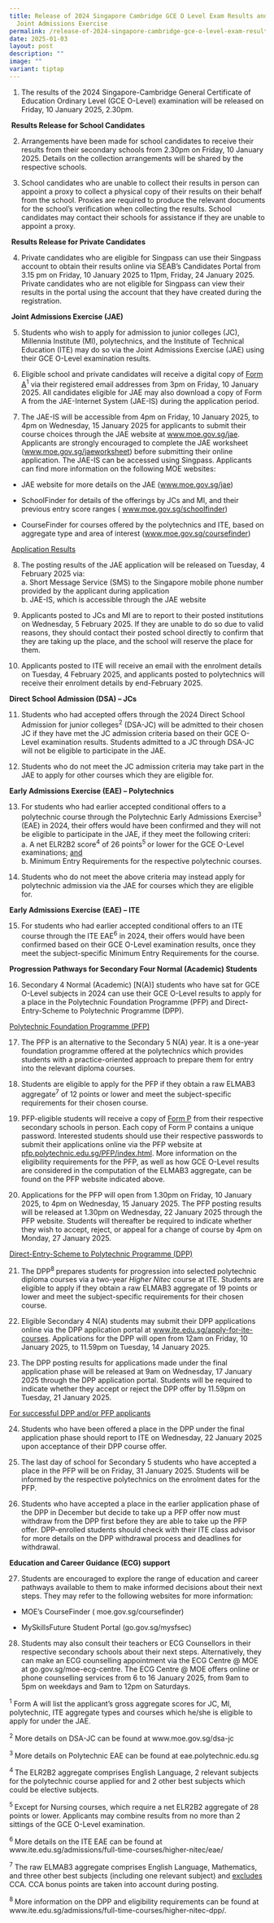```yaml
---
title: Release of 2024 Singapore Cambridge GCE O Level Exam Results and 2025
  Joint Admissions Exercise
permalink: /release-of-2024-singapore-cambridge-gce-o-level-exam-results-and-2025-joint-admissions-exercise/
date: 2025-01-03
layout: post
description: ""
image: ""
variant: tiptap
---
```

<ol data-tight="true" class="tight">
<li>
<p>The results of the 2024 Singapore-Cambridge General Certificate of Education
Ordinary Level (GCE O-Level) examination will be released on Friday, 10
January 2025, 2.30pm.</p>
</li>
</ol>
<p>&nbsp;<strong>Results Release for School Candidates</strong>
</p>
<ol start="2" data-tight="true" class="tight">
<li>
<p>Arrangements have been made for school candidates to receive their results
from their secondary schools from 2.30pm on Friday, 10 January 2025. Details
on the collection arrangements will be shared by the respective schools.</p>
<p></p>
</li>
<li>
<p>School candidates who are unable to collect their results in person can
appoint a proxy to collect a physical copy of their results on their behalf
from the school. Proxies are required to produce the relevant documents
for the school’s verification when collecting the results. School candidates
may contact their schools for assistance if they are unable to appoint
a proxy.</p>
</li>
</ol>
<p>&nbsp;<strong>Results Release for Private Candidates</strong>
</p>
<ol start="4" data-tight="true" class="tight">
<li>
<p>Private candidates who are eligible for Singpass can use their Singpass
account to obtain their results online via SEAB’s Candidates Portal from
3.15 pm on Friday, 10 January 2025 to 11pm, Friday, 24 January 2025. Private
candidates who are not eligible for Singpass can view their results in
the portal using the account that they have created during the registration.</p>
</li>
</ol>
<p>&nbsp;<strong>Joint Admissions Exercise (JAE)</strong>
</p>
<ol start="5" data-tight="true" class="tight">
<li>
<p>Students who wish to apply for admission to junior colleges (JC), Millennia
Institute (MI), polytechnics, and the Institute of Technical Education
(ITE) may do so via the Joint Admissions Exercise (JAE) using their GCE
O-Level examination results.</p>
<p></p>
</li>
<li>
<p>Eligible school and private candidates will receive a digital copy of <u>Form A</u><sup>1</sup> via
their registered email addresses from 3pm on Friday, 10 January 2025. All
candidates eligible for JAE may also download a copy of Form A from the
JAE-Internet System (JAE-IS) during the application period.</p>
<p></p>
</li>
<li>
<p>The JAE-IS will be accessible from 4pm on Friday, 10 January 2025, to
4pm on Wednesday, 15 January 2025 for applicants to submit their course
choices through the JAE website at <a href="www.moe.gov.sg/jae" rel="noopener nofollow" target="_blank">www.moe.gov.sg/jae</a>. Applicants are strongly
encouraged to complete the JAE worksheet (<a href="www.moe.gov.sg/jaeworksheet" rel="noopener nofollow" target="_blank">www.moe.gov.sg/jaeworksheet</a>) before
submitting their online application. The JAE-IS can be accessed using Singpass.
Applicants can find more information on the following MOE websites:</p>
</li>
</ol>
<ul data-tight="true" class="tight">
<li>
<p>JAE website for more details on the JAE (<a href="www.moe.gov.sg/jae" rel="noopener nofollow" target="_blank">www.moe.gov.sg/jae</a>)</p>
</li>
<li>
<p>SchoolFinder for details of the offerings by JCs and MI, and their previous
entry score ranges ( <a href="www.moe.gov.sg/schoolfinder" rel="noopener nofollow" target="_blank">www.moe.gov.sg/schoolfinder</a>)</p>
</li>
<li>
<p>CourseFinder for courses offered by the polytechnics and ITE, based on
aggregate type and area of interest (<a href="www.moe.gov.sg/coursefinder" rel="noopener nofollow" target="_blank">www.moe.gov.sg/coursefinder</a>)</p>
</li>
</ul>
<p>&nbsp;<u>Application Results</u>
</p>
<ol start="8" data-tight="true" class="tight">
<li>
<p>The posting results of the JAE application will be released on Tuesday,
4 February 2025 via:
<br>a. Short Message Service (SMS) to the Singapore mobile phone number provided
by the applicant during application
<br>b. JAE-IS, which is accessible through the JAE website</p>
</li>
</ol>
<ol start="9" data-tight="true" class="tight">
<li>
<p>Applicants posted to JCs and MI are to report to their posted institutions
on Wednesday, 5 February 2025. If they are unable to do so due to valid
reasons, they should contact their posted school directly to confirm that
they are taking up the place, and the school will reserve the place for
them.</p>
<p></p>
</li>
<li>
<p>Applicants posted to ITE will receive an email with the enrolment details
on Tuesday, 4 February 2025, and applicants posted to polytechnics will
receive their enrolment details by end-February 2025.</p>
<p></p>
</li>
</ol>
<p><strong>Direct School Admission (DSA) – JCs</strong>
</p>
<ol start="11" data-tight="true" class="tight">
<li>
<p>Students who had accepted offers through the 2024 Direct School Admission
for junior colleges<sup>2</sup> (DSA-JC) will be admitted to their chosen
JC if they have met the JC admission criteria based on their GCE O-Level
examination results. Students admitted to a JC through DSA-JC will not
be eligible to participate in the JAE.</p>
<p></p>
</li>
<li>
<p>Students who do not meet the JC admission criteria may take part in the
JAE to apply for other courses which they are eligible for.</p>
<p></p>
</li>
</ol>
<p><strong>Early Admissions Exercise (EAE) – Polytechnics</strong>
</p>
<ol start="13" data-tight="true" class="tight">
<li>
<p>For students who had earlier accepted conditional offers to a polytechnic
course through the Polytechnic Early Admissions Exercise<sup>3</sup> (EAE)
in 2024, their offers would have been confirmed and they will not be eligible
to participate in the JAE, if they meet the following criteri:
<br>a. A net ELR2B2 score<sup>4</sup> of 26 points<sup>5 </sup>or lower for
the GCE O-Level examinations; <u>and</u>
<br>b. Minimum Entry Requirements for the respective polytechnic courses.
<br>
</p>
</li>
<li>
<p>Students who do not meet the above criteria may instead apply for polytechnic
admission via the JAE for courses which they are eligible for.</p>
<p></p>
</li>
</ol>
<p><strong>Early Admissions Exercise (EAE) – ITE</strong>
</p>
<ol start="15" data-tight="true" class="tight">
<li>
<p>For students who had earlier accepted conditional offers to an ITE course
through the ITE EAE<sup>6</sup> in 2024, their offers would have been confirmed
based on their GCE O-Level examination results, once they meet the subject-specific
Minimum Entry Requirements for the course.</p>
<p></p>
</li>
</ol>
<p><strong>Progression Pathways for Secondary Four Normal (Academic) Students</strong>
</p>
<ol start="16" data-tight="true" class="tight">
<li>
<p>Secondary 4 Normal (Academic) [N(A)] students who have sat for GCE O-Level
subjects in 2024 can use their GCE O-Level results to apply for a place
in the Polytechnic Foundation Programme (PFP) and Direct-Entry-Scheme to
Polytechnic Programme (DPP).</p>
<p></p>
</li>
</ol>
<p><u>Polytechnic Foundation Programme (PFP)</u>
</p>
<ol start="17" data-tight="true" class="tight">
<li>
<p>The PFP is an alternative to the Secondary 5 N(A) year. It is a one-year
foundation programme offered at the polytechnics which provides students
with a practice-oriented approach to prepare them for entry into the relevant
diploma courses.</p>
<p></p>
</li>
<li>
<p>Students are eligible to apply for the PFP if they obtain a raw ELMAB3
aggregate<sup>7</sup> of 12 points or lower and meet the subject-specific
requirements for their chosen course.</p>
<p></p>
</li>
<li>
<p>PFP-eligible students will receive a copy of <u>Form&nbsp;P</u> from their
respective secondary schools in person. Each copy of Form P contains a
unique password. Interested students should use their respective passwords
to submit their applications online via the PFP website at <a href="pfp.polytechnic.edu.sg/PFP/index.html" rel="noopener nofollow" target="_blank">pfp.polytechnic.edu.sg/PFP/index.html</a>.
More information on the eligibility requirements for the PFP, as well as
how GCE O-Level results are considered in the computation of the ELMAB3
aggregate, can be found on the PFP website indicated above.</p>
<p></p>
</li>
<li>
<p>Applications for the PFP will open from 1.30pm on Friday, 10 January 2025,
to 4pm on Wednesday, 15 January 2025. The PFP posting results will be released
at 1.30pm on Wednesday, 22 January 2025 through the PFP website. Students
will thereafter be required to indicate whether they wish to accept, reject,
or appeal for a change of course by 4pm on Monday, 27 January 2025.</p>
<p></p>
</li>
</ol>
<p><u>Direct-Entry-Scheme to Polytechnic Programme (DPP)</u>
</p>
<ol start="21" data-tight="true" class="tight">
<li>
<p>The DPP<sup>8 </sup>prepares students for progression into selected polytechnic
diploma courses via a two-year <em>Higher Nitec </em>course at ITE. Students
are eligible to apply if they obtain a raw ELMAB3 aggregate of 19 points
or lower and meet the subject-specific requirements for their chosen course.</p>
<p></p>
</li>
<li>
<p>Eligible Secondary 4 N(A) students may submit their DPP applications online
via the DPP application portal at <a href="www.ite.edu.sg/apply-for-ite-courses" rel="noopener nofollow" target="_blank">www.ite.edu.sg/apply-for-ite-courses</a>.
Applications for the DPP will open from 12am on Friday, 10 January 2025,
to 11.59pm on Tuesday, 14 January 2025.</p>
<p></p>
</li>
<li>
<p>The DPP posting results for applications made under the final application
phase will be released at 9am on Wednesday, 17 January 2025 through the
DPP application portal. Students will be required to indicate whether they
accept or reject the DPP offer by 11.59pm on Tuesday, 21 January 2025.</p>
<p></p>
</li>
</ol>
<p><u>For successful DPP and/or PFP applicants</u>
</p>
<ol start="24" data-tight="true" class="tight">
<li>
<p>Students who have been offered a place in the DPP under the final application
phase should report to ITE on Wednesday, 22 January 2025 upon acceptance
of their DPP course offer.</p>
<p></p>
</li>
<li>
<p>The last day of school for Secondary 5 students who have accepted a place
in the PFP will be on Friday, 31 January 2025. Students will be informed
by the respective polytechnics on the enrolment dates for the PFP.</p>
<p></p>
</li>
<li>
<p>Students who have accepted a place in the earlier application phase of
the DPP in December but decide to take up a PFP offer now must withdraw
from the DPP first before they are able to take up the PFP offer. DPP-enrolled
students should check with their ITE class advisor for more details on
the DPP withdrawal process and deadlines for withdrawal.</p>
<p></p>
</li>
</ol>
<p><strong>Education and Career Guidance (ECG) support</strong>
</p>
<ol start="27" data-tight="true" class="tight">
<li>
<p>Students are encouraged to explore the range of education and career pathways
available to them to make informed decisions about their next steps. They
may refer to the following websites for more information:</p>
</li>
</ol>
<ul data-tight="true" class="tight">
<li>
<p>MOE’s CourseFinder ( <a rel="noopener noreferrer nofollow" target="_blank">moe.gov.sg/coursefinder</a>)</p>
</li>
<li>
<p>MySkillsFuture Student Portal (<a rel="noopener noreferrer nofollow" target="_blank">go.gov.sg/mysfsec</a>)</p>
</li>
</ul>
<ol start="28" data-tight="true" class="tight">
<li>
<p>Students may also consult their teachers or ECG Counsellors in their respective
secondary schools about their next steps. Alternatively, they can make
an ECG counselling appointment via the ECG Centre @ MOE at <a rel="noopener noreferrer nofollow" target="_blank">go.gov.sg/moe-ecg-centre</a>. The ECG
Centre @ MOE offers online or phone counselling services from 6 to 16 January
2025, from 9am to 5pm on weekdays and 9am to 12pm on Saturdays.</p>
</li>
</ol>
<p></p>
<p><sup>1</sup> Form&nbsp;A will list the applicant’s gross aggregate scores
for JC, MI, polytechnic, ITE aggregate types and courses which he/she is
eligible to apply for under the JAE.</p>
<p><sup>2</sup> More details on DSA-JC can be found at <a rel="noopener noreferrer nofollow" target="_blank">www.moe.gov.sg/dsa-jc</a>
</p>
<p><sup>3 </sup>More details on Polytechnic EAE can be found at <a rel="noopener noreferrer nofollow" target="_blank">eae.polytechnic.edu.sg</a>
</p>
<p><sup>4 </sup>The ELR2B2 aggregate comprises English Language, 2 relevant
subjects for the polytechnic course applied for and 2 other best subjects
which could be elective subjects.</p>
<p><sup>5 </sup>Except for Nursing courses, which require a net ELR2B2 aggregate
of 28 points or lower. Applicants may combine results from no more than
2 sittings of the GCE O-Level examination.</p>
<p><sup>6 </sup>More details on the ITE EAE can be found at <a rel="noopener noreferrer nofollow" target="_blank">www.ite.edu.sg/admissions/full-time-courses/higher-nitec/eae/</a>
</p>
<p><sup>7</sup> The raw ELMAB3 aggregate comprises English Language, Mathematics,
and three other best subjects (including one relevant subject) and <u>excludes</u> CCA.
CCA bonus points are taken into account during posting.</p>
<p><sup>8 </sup>More information on the DPP and eligibility requirements
can be found at <a rel="noopener noreferrer nofollow" target="_blank">www.ite.edu.sg/admissions/full-time-courses/higher-nitec-dpp/</a>.</p>
